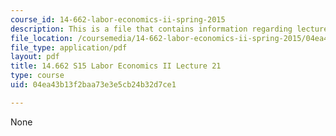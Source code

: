 ```yaml
---
course_id: 14-662-labor-economics-ii-spring-2015
description: This is a file that contains information regarding lecture 21.
file_location: /coursemedia/14-662-labor-economics-ii-spring-2015/04ea43b13f2baa73e3e5cb24b32d7ce1_MIT14_662S15_lecnotes21.pdf
file_type: application/pdf
layout: pdf
title: 14.662 S15 Labor Economics II Lecture 21
type: course
uid: 04ea43b13f2baa73e3e5cb24b32d7ce1

---
```

None